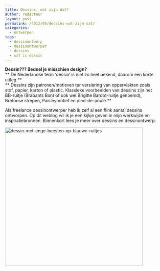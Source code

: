 ```yaml
---
title: Dessins, wat zijn dat?
author: redacteur
layout: post
permalink: /2012/05/dessins-wat-zijn-dat/
categories:
  - ontwerpen
tags:
  - dessinontwerp
  - dessinontwerper
  - dessins
  - wat is dessin
---
```

**Dessin??? Bedoel je misschien design?**  
** De Nederlandse term ‘dessin’ is niet zo heel bekend, daarom een korte uitleg.**  
** Dessins zijn patronen/motieven ter versiering van oppervlakten zoals stof, papier, karton of plastic. Klassieke voorbeelden van dessins zijn het BB-ruitje (Brabants Bont of ook wel Brigitte Bardot-ruitje genoemd), Bretonse strepen, Paisleymotief en pied-de-poule.**

Als freelance dessinontwerper heb ik zelf al een flink aantal dessins ontworpen. Op dit weblog wil ik je een kijkje geven in mijn werkwijze en inspiratiebronnen. Binnenkort lees je meer over dessins en dessinontwerp.

[<img class="aligncenter size-full wp-image-2543" title="dessin-met-enge-beesten-op-blauwe-ruitjes" src="http://www.schildertuin.nl/wordpress/wp-content/uploads/2012/05/dessin-met-enge-beesten-op-blauwe-ruitjes.gif" alt="dessin-met-enge-beesten-op-blauwe-ruitjes" width="450" height="450" />][1]

 [1]: http://www.schildertuin.nl/wordpress/wp-content/uploads/2012/05/dessin-met-enge-beesten-op-blauwe-ruitjes.gif